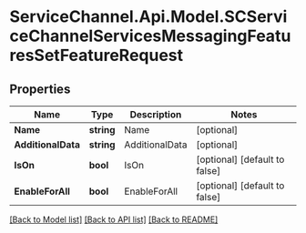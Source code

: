 # ServiceChannel.Api.Model.SCServiceChannelServicesMessagingFeaturesSetFeatureRequest

## Properties

Name | Type | Description | Notes
------------ | ------------- | ------------- | -------------
**Name** | **string** | Name | [optional] 
**AdditionalData** | **string** | AdditionalData | [optional] 
**IsOn** | **bool** | IsOn | [optional] [default to false]
**EnableForAll** | **bool** | EnableForAll | [optional] [default to false]

[[Back to Model list]](../README.md#documentation-for-models) [[Back to API list]](../README.md#documentation-for-api-endpoints) [[Back to README]](../README.md)

